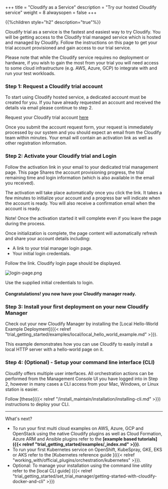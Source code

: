 +++
title = "Cloudify as a Service"
description = "Try our hosted Cloudify service"
weight = 8
alwaysopen = false
+++

{{%children style="h2" description="true"%}}

Cloudify trial as a service is the fastest and easiest way to try Cloudify.
You will be getting access to the Cloudify trial managed service which is hosted and managed by Cloudify. Follow the instructions on this page to get your trial account provisioned and gain access to our trial service.

Please note that while the Cloudify service requires no deployment or hardware, if you wish to gain the most from your trial you will need access to some cloud infrastructure (e.g. AWS, Azure, GCP) to integrate with and run your test workloads.

### Step 1: Request a Cloudify trial account

To start using Cloudify hosted service, a dedicated account must be created for you.
If you have already requested an account and received the details via email please continue to step 2.

Request your Cloudify trial account [here](https://cloudify.co/download/)

Once you submit the account request form, your request is immediately processed by our system and you should expect an email from the Cloudify team within minutes. Your email will contain an activation link as well as other registration information.


### Step 2: Activate your Cloudify trial and Login

Follow the activation link in your email to your dedicated trial management page. This page Shares the account provisioning progress, the trial remaining time and login information (which is also available in the email you received).

The activation will take place automatically once you click the link. It takes a few minutes to initialize your account and a progress bar will indicate when the account is ready. You will also receive a confirmation email when the account is ready.

Note! Once the activation started it will complete even if you leave the page during the process.

Once initialization is complete, the page content will automatically refresh and share your account details including:

* A link to your trial manager login page.
* Your initial login credentials.

Follow the link. Cloudify login page should be displayed.

![login-page.png]( /images/ui/pages/login-page.png )

Use the supplied initial credentials to login.

#### Congratulations! you now have your Cloudify manager ready.


### Step 3: Install your first deployment on your new Cloudify Manager
Check out your new Cloudify Manager by installing the [Local Hello-World Example Deployment]({{< relref "trial_getting_started/examples/local/local_hello_world_example.md" >}}).  

This example demonstrates how you can use Cloudify to easily install a local HTTP server with a hello-world page on it.


### Step 4: (Optional) - Setup your command line interface (CLI)

Cloudify offers multiple user interfaces. All orchestration actions can be performed from the Management Console UI you have logged into in Step 2, however in many cases a CLI access from your Mac, Windows, or Linux station is easier.

Follow [these]({{< relref "/install_maintain/installation/installing-cli.md" >}}) instructions to deploy your CLI.


____


What's next?

* To run your first multi cloud examples on AWS, Azure, GCP and OpenStack using the native Cloudify plugins as well as Cloud Formation, Azure ARM and Ansible plugins refer to the  **[example based tutorials]({{< relref "trial_getting_started/examples/_index.md" >}})**.
* To run your first Kubernetes service on OpenShift, KubeSpray, GKE, EKS or AKS refer to the  [Kubernetes reference guide ]({{< relref "working_with/official_plugins/orchestration/kubernetes" >}}).
* Optional: To manage your installation using the command line utility refer to the [local CLI guide] ({{< relref "trial_getting_started/set_trial_manager/getting-started-with-cloudify-docker-and-cli" >}})
